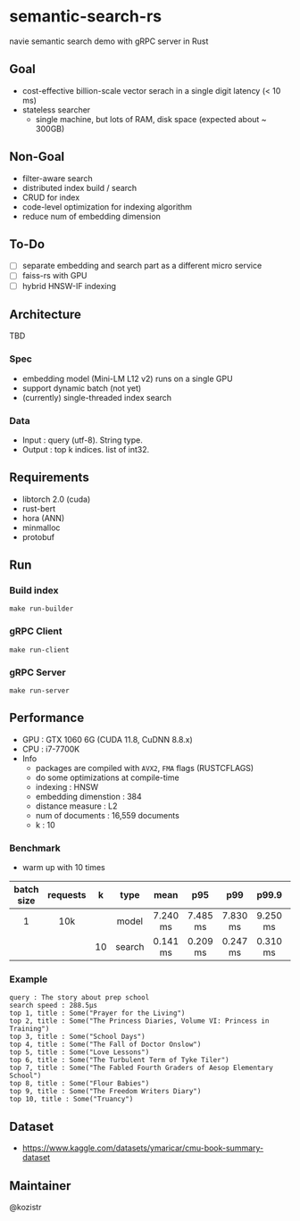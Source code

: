 # semantic-search-rs

navie semantic search demo with gRPC server in Rust

## Goal

* cost-effective billion-scale vector serach in a single digit latency (< 10 ms)
* stateless searcher
  * single machine, but lots of RAM, disk space (expected about ~ 300GB)

## Non-Goal

* filter-aware search
* distributed index build / search
* CRUD for index
* code-level optimization for indexing algorithm
* reduce num of embedding dimension

## To-Do

* [ ] separate embedding and search part as a different micro service
* [ ] faiss-rs with GPU
* [ ] hybrid HNSW-IF indexing

## Architecture

TBD

### Spec

* embedding model (Mini-LM L12 v2) runs on a single GPU
* support dynamic batch (not yet)
* (currently) single-threaded index search

### Data

* Input  : query (utf-8). String type.
* Output : top k indices. list of int32.

## Requirements

* libtorch 2.0 (cuda)
* rust-bert
* hora (ANN)
* minmalloc
* protobuf

## Run

### Build index

```shell
make run-builder
```

### gRPC Client

```shell
make run-client
```

### gRPC Server

```shell
make run-server
```

## Performance

* GPU : GTX 1060 6G (CUDA 11.8, CuDNN 8.8.x)
* CPU : i7-7700K
* Info
  * packages are compiled with `AVX2`, `FMA` flags (RUSTCFLAGS)
  * do some optimizations at compile-time
  * indexing : HNSW
  * embedding dimenstion : 384
  * distance measure : L2
  * num of documents : 16,559 documents
  * k : 10

### Benchmark

* warm up with 10 times

| batch size | requests |   k    |  type  |   mean   |   p95    |   p99    |   p99.9  |    max    |
|   :---:    |  :---:   | :---:  | :---:  |  :---:   |  :---:   |   :---:  |   :---:  |   :---:   |
| 1          |   10k    |        | model  | 7.240 ms | 7.485 ms | 7.830 ms | 9.250 ms | 12.263 ms |
|            |          |   10   | search | 0.141 ms | 0.209 ms | 0.247 ms | 0.310 ms | 0.376 ms  |

### Example

```text
query : The story about prep school
search speed : 288.5µs
top 1, title : Some("Prayer for the Living")
top 2, title : Some("The Princess Diaries, Volume VI: Princess in Training")
top 3, title : Some("School Days")
top 4, title : Some("The Fall of Doctor Onslow")
top 5, title : Some("Love Lessons")
top 6, title : Some("The Turbulent Term of Tyke Tiler")
top 7, title : Some("The Fabled Fourth Graders of Aesop Elementary School")
top 8, title : Some("Flour Babies")
top 9, title : Some("The Freedom Writers Diary")
top 10, title : Some("Truancy")
```

## Dataset

* https://www.kaggle.com/datasets/ymaricar/cmu-book-summary-dataset

## Maintainer

@kozistr
